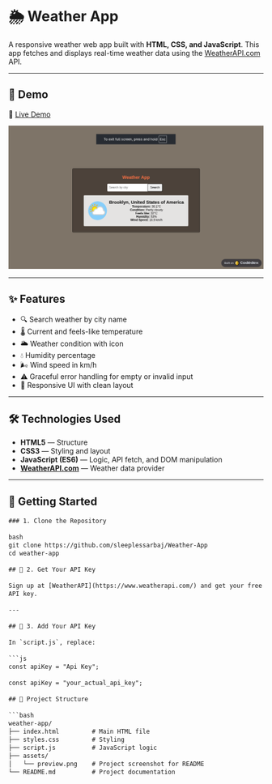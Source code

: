 # 🌦️ Weather App

A responsive weather web app built with **HTML, CSS, and JavaScript**. This app fetches and displays real-time weather data using the [WeatherAPI.com](https://www.weatherapi.com/) API.

---

## 📸 Demo

🚀 [Live Demo](https://www.codedex.io/68pgEVgKw7iOgLcd6IBQ/live)

![Weather App Screenshot](/assets/preview.png)

---

## ✨ Features

- 🔍 Search weather by city name
- 🌡️ Current and feels-like temperature
- 🌥️ Weather condition with icon
- 💧 Humidity percentage
- 🌬️ Wind speed in km/h
- ⚠️ Graceful error handling for empty or invalid input
- 🎨 Responsive UI with clean layout

---

## 🛠️ Technologies Used

- **HTML5** — Structure
- **CSS3** — Styling and layout
- **JavaScript (ES6)** — Logic, API fetch, and DOM manipulation
- **[WeatherAPI.com](https://www.weatherapi.com/)** — Weather data provider

---

## 🚀 Getting Started

```
### 1. Clone the Repository

bash
git clone https://github.com/sleeplessarbaj/Weather-App
cd weather-app

## 🔑 2. Get Your API Key

Sign up at [WeatherAPI](https://www.weatherapi.com/) and get your free API key.

---

## 🧩 3. Add Your API Key

In `script.js`, replace:

```js
const apiKey = "Api Key";

const apiKey = "your_actual_api_key";

## 📁 Project Structure

```bash
weather-app/
├── index.html         # Main HTML file
├── styles.css         # Styling
├── script.js          # JavaScript logic
├── assets/
│   └── preview.png    # Project screenshot for README
└── README.md          # Project documentation
